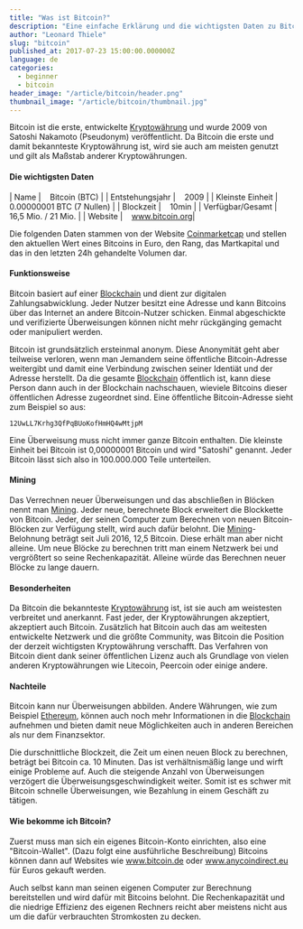 ```yaml
---
title: "Was ist Bitcoin?"
description: "Eine einfache Erklärung und die wichtigsten Daten zu Bitcoin"
author: "Leonard Thiele"
slug: "bitcoin"
published_at: 2017-07-23 15:00:00.000000Z
language: de
categories:
  - beginner
  - bitcoin
header_image: "/article/bitcoin/header.png"
thumbnail_image: "/article/bitcoin/thumbnail.jpg"
---
```


Bitcoin ist die erste, entwickelte [Kryptowährung](/article/kryptowaehrung-einfach-erklaert) und wurde 2009 von Satoshi Nakamoto (Pseudonym) veröffentlicht. Da Bitcoin die erste und damit bekannteste Kryptowährung ist, wird sie auch am meisten genutzt und gilt als Maßstab anderer Kryptowährungen.

#### Die wichtigsten Daten

|  Name | &nbsp;&nbsp; Bitcoin (BTC) |
|  Entstehungsjahr |  &nbsp;&nbsp; 2009 |
|  Kleinste Einheit | &nbsp;&nbsp; 0.00000001 BTC (7 Nullen) |
|  Blockzeit |  &nbsp;&nbsp; 10min |
|  Verfügbar/Gesamt |  &nbsp;&nbsp; 16,5 Mio. / 21 Mio. |
|  Website |  &nbsp;&nbsp; <a href="https://www.bitcoin.org" target="_blank">www.bitcoin.org</a>|

Die folgenden Daten stammen von der Website <a href="https://coinmarketcap.com/currencies/bitcoin/" target="_blank">Coinmarketcap</a> und stellen den aktuellen Wert eines Bitcoins in Euro, den Rang, das Martkapital und das in den letzten 24h gehandelte Volumen dar.

<script type="text/javascript" src="https://files.coinmarketcap.com/static/widget/currency.js"></script><div class="coinmarketcap-currency-widget" data-currency="bitcoin" data-base="EUR" data-secondary="" data-ticker="true" data-rank="true" data-marketcap="true" data-volume="true" data-stats="EUR" data-statsticker="false"></div>


#### Funktionsweise

Bitcoin basiert auf einer [Blockchain](/article/blockchain) und dient zur digitalen Zahlungsabwicklung. Jeder Nutzer besitzt eine Adresse und kann Bitcoins über das Internet an andere Bitcoin-Nutzer schicken.
Einmal abgeschickte und verifizierte Überweisungen können nicht mehr rückgänging gemacht oder manipuliert werden.

Bitcoin ist grundsätzlich ersteinmal anonym. Diese Anonymität geht aber teilweise verloren, wenn man Jemandem seine öffentliche Bitcoin-Adresse weitergibt und damit eine Verbindung zwischen seiner Identiät und der Adresse herstellt. Da die gesamte [Blockchain](/article/blockchain) öffentlich ist, kann diese Person dann auch in der Blockchain nachschauen, wieviele Bitcoins dieser öffentlichen Adresse zugeordnet sind.
Eine öffentliche Bitcoin-Adresse sieht zum Beispiel so aus:

```
12UwLL7Krhg3QfPqBUoKofHmHQ4wMtjpM
```

Eine Überweisung muss nicht immer ganze Bitcoin enthalten. Die kleinste Einheit bei Bitcoin ist 0,00000001 Bitcoin und wird "Satoshi" genannt. Jeder Bitcoin lässt sich also in 100.000.000 Teile unterteilen.

#### Mining

Das Verrechnen neuer Überweisungen und das abschließen in Blöcken nennt man [Mining](/article/mining). Jeder neue, berechnete Block erweitert die Blockkette von Bitcoin.
Jeder, der seinen Computer zum Berechnen von neuen Bitcoin-Blöcken zur Verfügung stellt, wird auch dafür belohnt. Die [Mining](/article/mining)-Belohnung beträgt seit Juli 2016, 12,5 Bitcoin. Diese erhält man aber nicht alleine. Um neue Blöcke zu berechnen tritt man einem Netzwerk bei und vergrößtert so seine Rechenkapazität. Alleine würde das Berechnen neuer Blöcke zu lange dauern.

#### Besonderheiten

Da Bitcoin die bekannteste [Kryptowährung](/article/cryptocurrencies) ist, ist sie auch am weistesten verbreitet und anerkannt. Fast jeder, der Kryptowährungen akzeptiert, akzeptiert auch Bitcoin.
Zusätzlich hat Bitcoin auch das am weitesten entwickelte Netzwerk und die größte Community, was Bitcoin die Position der derzeit wichtigsten Kryptowährung verschafft.
Das Verfahren von Bitcoin dient dank seiner öffentlichen Lizenz auch als Grundlage von vielen anderen Kryptowährungen wie Litecoin, Peercoin oder einige andere.

#### Nachteile

Bitcoin kann nur Überweisungen abbilden. Andere Währungen, wie zum Beispiel [Ethereum](/article/ethereum), können auch noch mehr Informationen in die [Blockchain](/article/blockchain) aufnehmen und bieten damit neue Möglichkeiten auch in anderen Bereichen als nur dem Finanzsektor.

Die durschnittliche Blockzeit, die Zeit um einen neuen Block zu berechnen, beträgt bei Bitcoin ca. 10 Minuten. Das ist verhältnismäßig lange und wirft einige Probleme auf. Auch die steigende Anzahl von Überweisungen verzögert die Überweisungsgeschwindigkeit weiter. Somit ist es schwer mit Bitcoin schnelle Überweisungen, wie Bezahlung in einem Geschäft zu tätigen.

#### Wie bekomme ich Bitcoin?

Zuerst muss man sich ein eigenes Bitcoin-Konto einrichten, also eine "Bitcoin-Wallet". (Dazu folgt eine ausführliche Beschreibung)
Bitcoins können dann auf Websites wie <a href="https://www.bitcoin.de/" target="_blank">www.bitcoin.de</a> oder <a href="https://anycoindirect.eu/" target="_blank">www.anycoindirect.eu</a> für Euros gekauft werden.

Auch selbst kann man seinen eigenen Computer zur Berechnung bereitstellen und wird dafür mit Bitcoins belohnt. Die Rechenkapazität und die niedrige Effizienz des eigenen Rechners reicht aber meistens nicht aus um die dafür verbrauchten Stromkosten zu decken.